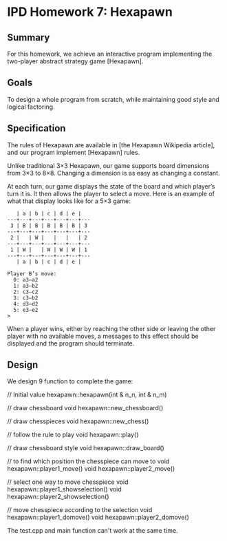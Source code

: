# IPD Homework 7: Hexapawn


## Summary

For this homework, we achieve an interactive program implementing
the two-player abstract strategy game [Hexapawn].

## Goals

To design a whole program from scratch, while maintaining good style and
logical factoring.

## Specification

The rules of Hexapawn are available in [the Hexapawn Wikipedia
article], and our program implement [Hexapawn] rules.

Unlike traditional 3×3 Hexapawn, our game supports board
dimensions from 3×3 to 8×8. Changing a dimension is as easy as
changing a constant.

At each turn, our game displays the state of the board and which
player’s turn it is. It then allows the player to select a move.
Here is an example of what that display looks like for a 5×3 game:

````
   | a | b | c | d | e |
---+---+---+---+---+---+---
 3 | B | B | B | B | B | 3
---+---+---+---+---+---+---
 2 |   | W |   |   |   | 2
---+---+---+---+---+---+---
 1 | W |   | W | W | W | 1
---+---+---+---+---+---+---
   | a | b | c | d | e |

Player B’s move:
  0: a3–a2
  1: a3–b2
  2: c3–c2
  3: c3–b2
  4: d3–d2
  5: e3–e2
>
````

When a player wins, either by reaching the other side or leaving the
other player with no available moves, a messages to this effect should
be displayed and the program should terminate.

## Design

We design 9 function to complete the game:

// Initial value
hexapawn::hexapawn(int & n_n, int & n_m)

// draw chessboard
void hexapawn::new_chessboard()

// draw chesspieces
void hexapawn::new_chess()

// follow the rule to play
void hexapawn::play()

// draw chessboard style
void hexapawn::draw_board()

// to find which position the chesspiece can move to
void hexapawn::player1_move()
void hexapawn::player2_move()

// select one way to move chesspiece 
void hexapawn::player1_showselection() 
void hexapawn::player2_showselection()

// move chesspiece according to the selection 
void hexapawn::player1_domove()
void hexapawn::player2_domove()

<discovery>

The test.cpp and main function can't work at the same time.

